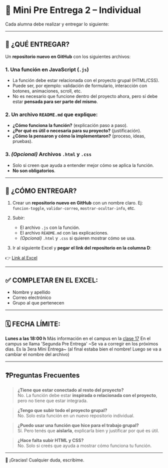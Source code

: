 # 📌 Mini Pre Entrega 2 – Individual

Cada alumna debe realizar y entregar lo siguiente:

---

## 🧠 ¿QUÉ ENTREGAR?

Un **repositorio nuevo en GitHub** con los siguientes archivos:

### 1. Una función en JavaScript (`.js`)
- La función debe estar relacionada con el proyecto grupal (HTML/CSS).
- Puede ser, por ejemplo: validación de formulario, interacción con botones, animaciones, scroll, etc.
- No es necesario que funcione dentro del proyecto ahora, pero sí debe estar **pensada para ser parte del mismo**.

### 2. Un archivo `README.md` que explique:
- **¿Cómo funciona la función?** (explicación paso a paso).
- **¿Por qué es útil o necesaria para su proyecto?** (justificación).
- **¿Cómo la pensaron y cómo la implementaron?** (proceso, ideas, pruebas).

### 3. *(Opcional)* Archivos `.html` y `.css`
- Solo si creen que ayuda a entender mejor cómo se aplica la función.
- **No son obligatorios**.

---

## 📂 ¿CÓMO ENTREGAR?

1. Crear un **repositorio nuevo en GitHub** con un nombre claro. Ej:  
   `funcion-toggle`, `validar-correo`, `mostrar-ocultar-info`, etc.

2. Subir:
   - El archivo `.js` con la función.
   - El archivo `README.md` con las explicaciones.
   - *(Opcional)* `.html` y `.css` si quieren mostrar cómo se usa.

3. Ir al siguiente Excel y **pegar el link del repositorio en la columna D**:

👉 [Link al Excel](https://docs.google.com/spreadsheets/d/1RzvyICotaQtp762niy7B1t0H1rhMtkjxwRIvzY08c7I/edit?gid=0)

---

## ✅ COMPLETAR EN EL EXCEL:

- Nombre y apellido  
- Correo electrónico  
- Grupo al que pertenecen  

---

## 🗓️ FECHA LÍMITE:

**Lunes a las 18:00 h** Más información en el campus en la [clase 17](https://campus.educalabs.org/pluginfile.php/422721/mod_resource/content/1/FRONTEND%20Clase%2017%20-%20funciones.pptx.pdf) 
En el campus se llama 'Segunda Pre Entrega' ~Se va a corregir en los próximos días. Es la 3era Mini Entrega~ (al final estaba bien el nombre! Luego se va a cambiar el nombre del archivo)

---

## ❓Preguntas Frecuentes

> **¿Tiene que estar conectado al resto del proyecto?**  
No. La función debe estar **inspirada o relacionada con el proyecto**, pero no tiene que estar integrada.

> **¿Tengo que subir todo el proyecto grupal?**  
No. Solo esta función en un nuevo repositorio individual.

> **¿Puedo usar una función que hice para el trabajo grupal?**  
Sí. Pero tenés que **aislarla**, explicarla bien y justificar por qué es útil.

> **¿Hace falta subir HTML y CSS?**  
No. Solo si creés que ayuda a mostrar cómo funciona tu función.

---

🙌 ¡Gracias! Cualquier duda, escribime.
